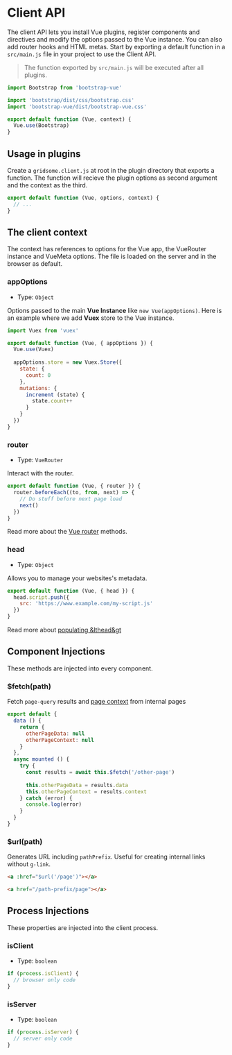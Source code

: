 # Client API

The client API lets you install Vue plugins, register components and directives and modify the options passed to the Vue instance. You can also add router hooks and HTML metas. Start by exporting a default function in a `src/main.js` file in your project to use the Client API. 

> The function exported by `src/main.js` will be executed after all plugins.

```js
import Bootstrap from 'bootstrap-vue'

import 'bootstrap/dist/css/bootstrap.css'
import 'bootstrap-vue/dist/bootstrap-vue.css'

export default function (Vue, context) {
  Vue.use(Bootstrap)
}
```

## Usage in plugins

Create a `gridsome.client.js` at root in the plugin directory that exports a function. The function will recieve the plugin options as second argument and the context as the third.

```js
export default function (Vue, options, context) {
  // ...
}
```

## The client context

The context has references to options for the Vue app, the VueRouter instance and VueMeta options. The file is loaded on the server and in the browser as default.

### appOptions

- Type: `Object`

Options passed to the main **Vue Instance** like `new Vue(appOptions)`.
Here is an example where we add **Vuex** store to the Vue instance.

```js
import Vuex from 'vuex'

export default function (Vue, { appOptions }) {
  Vue.use(Vuex)
  
  appOptions.store = new Vuex.Store({
    state: {
      count: 0
    },
    mutations: {
      increment (state) {
        state.count++
      }
    }
  })
}
```

### router

- Type: `VueRouter`

Interact with the router.

```js
export default function (Vue, { router }) {
  router.beforeEach((to, from, next) => {
    // Do stuff before next page load
    next()
  })
}
```

Read more about the [Vue router](https://router.vuejs.org/api/#router-instance-methods) methods.

### head

- Type: `Object`

Allows you to manage your websites's metadata.

```js
export default function (Vue, { head }) {
  head.script.push({
    src: 'https://www.example.com/my-script.js'
  })
}
```

Read more about [populating &lthead&gt](/docs/head)

## Component Injections

These methods are injected into every component.

### $fetch(path)

Fetch `page-query` results and [page context](http://localhost:8080/docs/pages-api#the-page-context) from internal pages

```js
export default {
  data () {
    return {
      otherPageData: null
      otherPageContext: null
    }
  },
  async mounted () {
    try {
      const results = await this.$fetch('/other-page')
      
      this.otherPageData = results.data
      this.otherPageContext = results.context
    } catch (error) {
      console.log(error)
    }
  }
}
```

### $url(path)

Generates URL including `pathPrefix`. Useful for creating internal links without `g-link`.

```html
<a :href="$url('/page')"></a>
```

```html
<a href="/path-prefix/page"></a>
```

## Process Injections

These properties are injected into the client process.

### isClient

- Type: `boolean`

```js
if (process.isClient) {
  // browser only code
}
```

### isServer

- Type: `boolean`

```js
if (process.isServer) {
  // server only code
}
```


